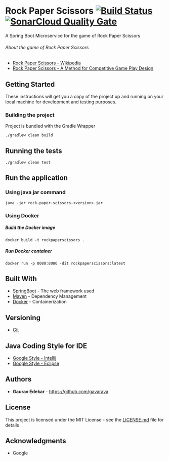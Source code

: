 # Rock Paper Scissors           [![Build Status](https://travis-ci.org/gavarava/rockpaperscissors.svg?branch=master)](https://travis-ci.org/gavarava/rockpaperscissors)  [![SonarCloud Quality Gate](https://sonarcloud.io/api/project_badges/measure?project=gavarava_rockpaperscissors&metric=alert_status)](https://sonarcloud.io/dashboard?id=gavarava_rockpaperscissors)
A Spring Boot Microservice for the game of Rock Paper Scissors
###### About the game of Rock Paper Scissors
* [Rock Paper Scissors - Wikipedia ](https://en.wikipedia.org/wiki/Rock%E2%80%93paper%E2%80%93scissors)
* [Rock Paper Scissors - A Method for Competitive Game Play Design](http://www.gamasutra.com/view/feature/1733/rock_paper_scissors__a_method_for_.php)
## Getting Started
These instructions will get you a copy of the project up and running on your local machine for development and testing purposes.

### Building the project
Project is bundled with the Gradle Wrapper
```
./gradlew clean build
```


## Running the tests
```
./gradlew clean test
```

## Run the application
### Using java jar command
```
java -jar rock-paper-scissors-<version>.jar
```
### Using Docker
##### Build the Docker image
```
docker build -t rockpaperscissors .
```
##### Run Docker container
```
docker run -p 8080:8080 -dit rockpaperscissors:latest
```

## Built With
* [SpringBoot](http://spring.io/projects/spring-boot) - The web framework used
* [Maven](https://maven.apache.org/) - Dependency Management
* [Docker](https://www.docker.com/) - Containerization

## Versioning
* [Git](https://git-scm.com/)

## Java Coding Style for IDE
* [Google Style - Intellij](https://github.com/google/styleguide/blob/gh-pages/intellij-java-google-style.xml)
* [Google Style - Eclipse](https://github.com/google/styleguide/blob/gh-pages/eclipse-java-google-style.xml)

## Authors
* **Gaurav Edekar** - https://github.com/gavarava

## License
This project is licensed under the MIT License - see the [LICENSE.md](LICENSE.md) file for details

## Acknowledgments
* Google